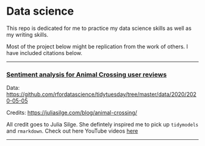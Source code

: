 # Data science

This repo is dedicated for me to practice my data science skills as well as my writing skills. 

Most of the project below might be replication from the work of others. I have included citations below. 

*****

### [Sentiment analysis for Animal Crossing user reviews](/sentiment_analysis_animal_crossing)

Data: https://github.com/rfordatascience/tidytuesday/tree/master/data/2020/2020-05-05

Credits: https://juliasilge.com/blog/animal-crossing/

All credit goes to Julia Silge. She defintely inspired me to pick up `tidymodels` and `rmarkdown`. Check out here YouTube videos [here](https://www.youtube.com/channel/UCTTBgWyJl2HrrhQOOc710kA) 

*****
